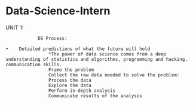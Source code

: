 # Data-Science-Intern
UNIT 1:
                                     
                DS Process:
                  
    •    Detailed predictions of what the future will hold 
                    *The power of data science comes from a deep understanding of statistics and algorithms, programming and hacking,       communication skills.
                    Frame the problem
                    Collect the raw data needed to solve the problem: 
                    Process the data
                    Explore the data
                    Perform in-depth analysis
                    Communicate results of the analysis
